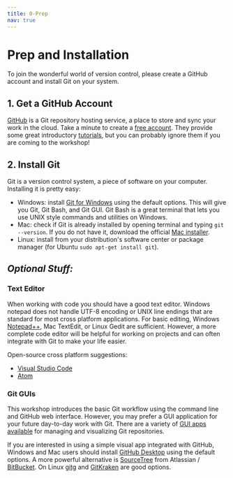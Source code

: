 ```yaml
---
title: 0-Prep
nav: true
---
```


# Prep and Installation 

To join the wonderful world of version control, please create a GitHub account and install Git on your system.

## 1. Get a GitHub Account

[GitHub](https://github.com/) is a Git repository hosting service, a place to store and sync your work in the cloud. 
Take a minute to create a [free account](https://github.com/join).
They provide some great introductory [tutorials](https://guides.github.com/), but you can probably ignore them if you are coming to the workshop!

## 2. Install Git

Git is a version control system, a piece of software on your computer. 
Installing it is pretty easy:

- Windows: install [Git for Windows](https://git-for-windows.github.io/) using the default options. This will give you Git, Git Bash, and Git GUI. Git Bash is a great terminal that lets you use UNIX style commands and utilities on Windows.
- Mac: check if Git is already installed by opening terminal and typing `git --version`. If you do not have it, download the official [Mac installer](https://git-scm.com/downloads).
- Linux: install from your distribution's software center or package manager (for Ubuntu `sudo apt-get install git`).

## *Optional Stuff:*

### Text Editor 

When working with code you should have a good text editor.
Windows notepad does not handle UTF-8 encoding or UNIX line endings that are standard for most cross platform applications. 
For basic editing, Windows [Notepad++](https://notepad-plus-plus.org/), Mac TextEdit, or Linux Gedit are sufficient.
However, a more complete code editor will be helpful for working on projects and can often integrate with Git to make your life easier.

Open-source cross platform suggestions:
- [Visual Studio Code](https://code.visualstudio.com/)
- [Atom](https://atom.io/)

### Git GUIs

This workshop introduces the basic Git workflow using the command line and GitHub web interface. 
However, you may prefer a GUI application for your future day-to-day work with Git.
There are a variety of [GUI apps available](https://git-scm.com/downloads/guis) for managing and visualizing Git repositories.

If you are interested in using a simple visual app integrated with GitHub, Windows and Mac users should install [GitHub Desktop](https://desktop.github.com/) using the default options.
A more powerful alternative is [SourceTree](https://www.sourcetreeapp.com/) from Atlassian / [BitBucket](https://bitbucket.org/).
On Linux [gitg](https://wiki.gnome.org/Apps/Gitg/) and [GitKraken](https://www.gitkraken.com/) are good options.
